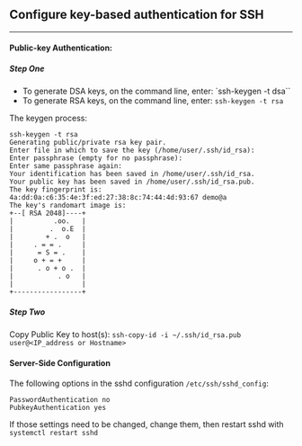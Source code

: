 ## Configure key-based authentication for SSH
---
#### Public-key Authentication:
##### Step One
- To generate DSA keys, on the command line, enter:
  `ssh-keygen -t dsa``
- To generate RSA keys, on the command line, enter:
  `ssh-keygen -t rsa`

The keygen process:
```
ssh-keygen -t rsa
Generating public/private rsa key pair.
Enter file in which to save the key (/home/user/.ssh/id_rsa): 
Enter passphrase (empty for no passphrase): 
Enter same passphrase again: 
Your identification has been saved in /home/user/.ssh/id_rsa.
Your public key has been saved in /home/user/.ssh/id_rsa.pub.
The key fingerprint is:
4a:dd:0a:c6:35:4e:3f:ed:27:38:8c:74:44:4d:93:67 demo@a
The key's randomart image is:
+--[ RSA 2048]----+
|          .oo.   |
|         .  o.E  |
|        + .  o   |
|     . = = .     |
|      = S = .    |
|     o + = +     |
|      . o + o .  |
|           . o   |
|                 |
+-----------------+
```

##### Step Two
Copy Public Key to host(s): `ssh-copy-id -i ~/.ssh/id_rsa.pub user@<IP_address or Hostname>`

#### Server-Side Configuration

The following options in the sshd configuration `/etc/ssh/sshd_config`:
```
PasswordAuthentication no
PubkeyAuthentication yes
```

If those settings need to be changed, change them, then restart sshd with `systemctl restart sshd`